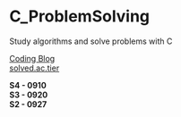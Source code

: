 # C_ProblemSolving

Study algorithms and solve problems with C

[Coding Blog](https://blog.naver.com/ahchjang)   
[solved.ac.tier](https://solved.ac/profile/ahchjang)

**S4 - 0910**   
**S3 - 0920**   
**S2 - 0927**


      
   
